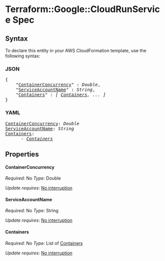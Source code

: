 # Terraform::Google::CloudRunService Spec

## Syntax

To declare this entity in your AWS CloudFormation template, use the following syntax:

### JSON

<pre>
{
    "<a href="#containerconcurrency" title="ContainerConcurrency">ContainerConcurrency</a>" : <i>Double</i>,
    "<a href="#serviceaccountname" title="ServiceAccountName">ServiceAccountName</a>" : <i>String</i>,
    "<a href="#containers" title="Containers">Containers</a>" : <i>[ <a href="spec-containers.md">Containers</a>, ... ]</i>
}
</pre>

### YAML

<pre>
<a href="#containerconcurrency" title="ContainerConcurrency">ContainerConcurrency</a>: <i>Double</i>
<a href="#serviceaccountname" title="ServiceAccountName">ServiceAccountName</a>: <i>String</i>
<a href="#containers" title="Containers">Containers</a>: <i>
      - <a href="spec-containers.md">Containers</a></i>
</pre>

## Properties

#### ContainerConcurrency

_Required_: No
_Type_: Double

_Update requires_: [No interruption](https://docs.aws.amazon.com/AWSCloudFormation/latest/UserGuide/using-cfn-updating-stacks-update-behaviors.html#update-no-interrupt)

#### ServiceAccountName

_Required_: No
_Type_: String

_Update requires_: [No interruption](https://docs.aws.amazon.com/AWSCloudFormation/latest/UserGuide/using-cfn-updating-stacks-update-behaviors.html#update-no-interrupt)

#### Containers

_Required_: No
_Type_: List of <a href="spec-containers.md">Containers</a>

_Update requires_: [No interruption](https://docs.aws.amazon.com/AWSCloudFormation/latest/UserGuide/using-cfn-updating-stacks-update-behaviors.html#update-no-interrupt)

